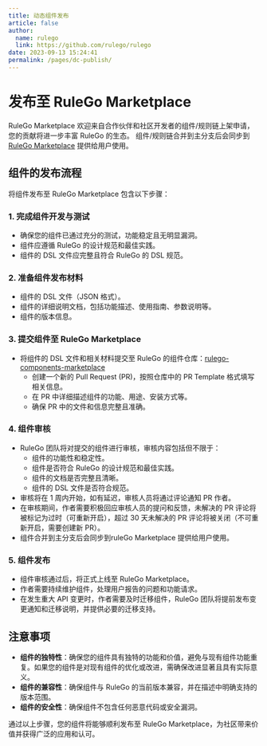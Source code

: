 ```yaml
---
title: 动态组件发布
article: false
author: 
  name: rulego
  link: https://github.com/rulego/rulego
date: 2023-09-13 15:24:41
permalink: /pages/dc-publish/
---
```



# 发布至 RuleGo Marketplace

RuleGo Marketplace 欢迎来自合作伙伴和社区开发者的组件/规则链上架申请，您的贡献将进一步丰富 RuleGo 的生态。
组件/规则链合并到主分支后会同步到[RuleGo Marketplace](http://8.134.32.225:9090/editor/) 提供给用户使用。

## 组件的发布流程

将组件发布至 RuleGo Marketplace 包含以下步骤：

### 1. 完成组件开发与测试

- 确保您的组件已通过充分的测试，功能稳定且无明显漏洞。
- 组件应遵循 RuleGo 的设计规范和最佳实践。
- 组件的 DSL 文件应完整且符合 RuleGo 的 DSL 规范。

### 2. 准备组件发布材料

- 组件的 DSL 文件（JSON 格式）。
- 组件的详细说明文档，包括功能描述、使用指南、参数说明等。
- 组件的版本信息。

### 3. 提交组件至 RuleGo Marketplace

- 将组件的 DSL 文件和相关材料提交至 RuleGo 的组件仓库：[rulego-components-marketplace](https://github.com/rulego/rulego-components-marketplace)
  - 创建一个新的 Pull Request (PR)，按照仓库中的 PR Template 格式填写相关信息。
  - 在 PR 中详细描述组件的功能、用途、安装方式等。
  - 确保 PR 中的文件和信息完整且准确。

### 4. 组件审核

- RuleGo 团队将对提交的组件进行审核，审核内容包括但不限于：
  - 组件的功能性和稳定性。
  - 组件是否符合 RuleGo 的设计规范和最佳实践。
  - 组件的文档是否完整且清晰。
  - 组件的 DSL 文件是否符合规范。
- 审核将在 1 周内开始，如有延迟，审核人员将通过评论通知 PR 作者。
- 在审核期间，作者需要积极回应审核人员的提问和反馈，未解决的 PR 评论将被标记为过时（可重新开启），超过 30 天未解决的 PR 评论将被关闭（不可重新开启，需要创建新 PR）。
- 组件合并到主分支后会同步到ruleGo Marketplace 提供给用户使用。
### 5. 组件发布

- 组件审核通过后，将正式上线至 RuleGo Marketplace。
- 作者需要持续维护组件，处理用户报告的问题和功能请求。
- 在发生重大 API 变更时，作者需要及时迁移组件，RuleGo 团队将提前发布变更通知和迁移说明，并提供必要的迁移支持。

## 注意事项

- **组件的独特性**：确保您的组件具有独特的功能和价值，避免与现有组件功能重复。如果您的组件是对现有组件的优化或改进，需确保改进显著且具有实际意义。
- **组件的兼容性**：确保组件与 RuleGo 的当前版本兼容，并在描述中明确支持的版本范围。
- **组件的安全性**：确保组件不包含任何恶意代码或安全漏洞。

通过以上步骤，您的组件将能够顺利发布至 RuleGo Marketplace，为社区带来价值并获得广泛的应用和认可。